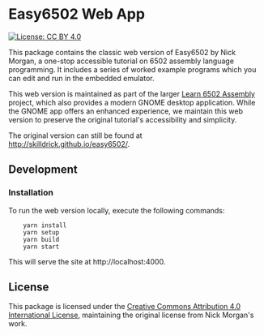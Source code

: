 # Easy6502 Web App

[![License: CC BY 4.0](https://img.shields.io/badge/License-CC%20BY%204.0-lightgrey.svg)](https://creativecommons.org/licenses/by/4.0/)

This package contains the classic web version of Easy6502 by Nick Morgan, a one-stop accessible tutorial on 6502 assembly language programming. It includes a series of worked example programs which you can edit and run in the embedded emulator.

This web version is maintained as part of the larger [Learn 6502 Assembly](../../README.md) project, which also provides a modern GNOME desktop application. While the GNOME app offers an enhanced experience, we maintain this web version to preserve the original tutorial's accessibility and simplicity.

The original version can still be found at http://skilldrick.github.io/easy6502/.

## Development

### Installation

To run the web version locally, execute the following commands:

```
    yarn install
    yarn setup
    yarn build
    yarn start
```

This will serve the site at http://localhost:4000.

## License

This package is licensed under the [Creative Commons Attribution 4.0 International License](https://creativecommons.org/licenses/by/4.0/), maintaining the original license from Nick Morgan's work.
